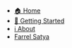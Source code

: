 - [🏠 Home](/)
- [🚀 Getting Started](getting-started.md)
- [ℹ️ About](about.md)
- [Farrel Satya](farrel.md)
